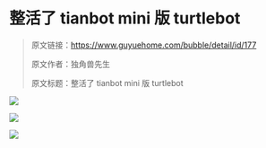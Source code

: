 # 整活了 tianbot mini 版 turtlebot

> 原文链接：https://www.guyuehome.com/bubble/detail/id/177
>
> 原文作者：独角兽先生
>
> 原文标题：整活了 tianbot mini 版 turtlebot

![](https://tianbot-pic.oss-cn-beijing.aliyuncs.com/tianbot/202109281707289.webp)

![](https://tianbot-pic.oss-cn-beijing.aliyuncs.com/tianbot/202109281707345.webp)

![](https://tianbot-pic.oss-cn-beijing.aliyuncs.com/tianbot/202109281707514.webp)

